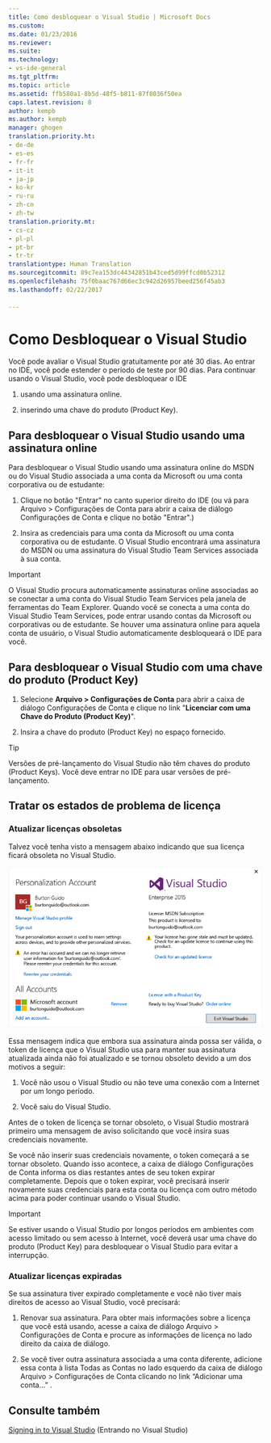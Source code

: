```yaml
---
title: Como desbloquear o Visual Studio | Microsoft Docs
ms.custom: 
ms.date: 01/23/2016
ms.reviewer: 
ms.suite: 
ms.technology:
- vs-ide-general
ms.tgt_pltfrm: 
ms.topic: article
ms.assetid: ffb580a1-8b5d-48f5-b811-87f8036f50ea
caps.latest.revision: 8
author: kempb
ms.author: kempb
manager: ghogen
translation.priority.ht:
- de-de
- es-es
- fr-fr
- it-it
- ja-jp
- ko-kr
- ru-ru
- zh-cn
- zh-tw
translation.priority.mt:
- cs-cz
- pl-pl
- pt-br
- tr-tr
translationtype: Human Translation
ms.sourcegitcommit: 89c7ea153dc44342851b43ced5d99ffcd0b52312
ms.openlocfilehash: 75f0baac767d66ec3c942d26957beed256f45ab3
ms.lasthandoff: 02/22/2017

---
```

# <a name="how-to-unlock-visual-studio"></a>Como Desbloquear o Visual Studio
Você pode avaliar o Visual Studio gratuitamente por até 30 dias. Ao entrar no IDE, você pode estender o período de teste por 90 dias. Para continuar usando o Visual Studio, você pode desbloquear o IDE  
  
1.  usando uma assinatura online.  
  
2.  inserindo uma chave do produto (Product Key).  
  
## <a name="to-unlock-visual-studio-using-an-online-subscription"></a>Para desbloquear o Visual Studio usando uma assinatura online  
 Para desbloquear o Visual Studio usando uma assinatura online do MSDN ou do Visual Studio associada a uma conta da Microsoft ou uma conta corporativa ou de estudante:  
  
1.  Clique no botão "Entrar" no canto superior direito do IDE (ou vá para Arquivo > Configurações de Conta para abrir a caixa de diálogo Configurações de Conta e clique no botão "Entrar".)  
  
2.  Insira as credenciais para uma conta da Microsoft ou uma conta corporativa ou de estudante. O Visual Studio encontrará uma assinatura do MSDN ou uma assinatura do Visual Studio Team Services associada à sua conta.  
  
> [!IMPORTANT]
>  O Visual Studio procura automaticamente assinaturas online associadas ao se conectar a uma conta do Visual Studio Team Services pela janela de ferramentas do Team Explorer. Quando você se conecta a uma conta do Visual Studio Team Services, pode entrar usando contas da Microsoft ou corporativas ou de estudante. Se houver uma assinatura online para aquela conta de usuário, o Visual Studio automaticamente desbloqueará o IDE para você.  
  
## <a name="to-unlock-visual-studio-with-a-product-key"></a>Para desbloquear o Visual Studio com uma chave do produto (Product Key)  
  
1.  Selecione **Arquivo > Configurações de Conta** para abrir a caixa de diálogo Configurações de Conta e clique no link "**Licenciar com uma Chave do Produto (Product Key)**".  
  
2.  Insira a chave do produto (Product Key) no espaço fornecido.  
  
> [!TIP]
>  Versões de pré-lançamento do Visual Studio não têm chaves do produto (Product Keys). Você deve entrar no IDE para usar versões de pré-lançamento.  
  
## <a name="address-license-problem-states"></a>Tratar os estados de problema de licença  
  
### <a name="update-stale-licenses"></a>Atualizar licenças obsoletas  
 Talvez você tenha visto a mensagem abaixo indicando que sua licença ficará obsoleta no Visual Studio.  
  
 ![Caixa de diálogo de informações de usuário do Visual Studio](../ide/media/vs2013_userinfo.png "VS2013_UserInfo")  
  
 Essa mensagem indica que embora sua assinatura ainda possa ser válida, o token de licença que o Visual Studio usa para manter sua assinatura atualizada ainda não foi atualizado e se tornou obsoleto devido a um dos motivos a seguir:  
  
1.  Você não usou o Visual Studio ou não teve uma conexão com a Internet por um longo período.  
  
2.  Você saiu do Visual Studio.  
  
 Antes de o token de licença se tornar obsoleto, o Visual Studio mostrará primeiro uma mensagem de aviso solicitando que você insira suas credenciais novamente.  
  
 Se você não inserir suas credenciais novamente, o token começará a se tornar obsoleto. Quando isso acontece, a caixa de diálogo Configurações de Conta informa os dias restantes antes de seu token expirar completamente. Depois que o token expirar, você precisará inserir novamente suas credenciais para esta conta ou licença com outro método acima para poder continuar usando o Visual Studio.  
  
> [!IMPORTANT]
>  Se estiver usando o Visual Studio por longos períodos em ambientes com acesso limitado ou sem acesso à Internet, você deverá usar uma chave do produto (Product Key) para desbloquear o Visual Studio para evitar a interrupção.  
  
### <a name="update-expired-licenses"></a>Atualizar licenças expiradas  
 Se sua assinatura tiver expirado completamente e você não tiver mais direitos de acesso ao Visual Studio, você precisará:  
  
1.  Renovar sua assinatura. Para obter mais informações sobre a licença que você está usando, acesse a caixa de diálogo Arquivo > Configurações de Conta e procure as informações de licença no lado direito da caixa de diálogo.  
  
2.  Se você tiver outra assinatura associada a uma conta diferente, adicione essa conta à lista Todas as Contas no lado esquerdo da caixa de diálogo Arquivo > Configurações de Conta clicando no link “Adicionar uma conta...” .  
  
## <a name="see-also"></a>Consulte também  
 [Signing in to Visual Studio](../ide/signing-in-to-visual-studio.md) (Entrando no Visual Studio)

